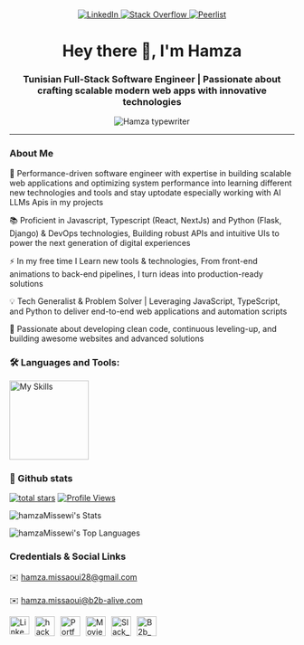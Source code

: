 ###

<!-- <a href="https://linkedin.com/in/hamza-missewi" target="blank"><img align="center" src="https://raw.githubusercontent.com/rahuldkjain/github-profile-readme-generator/master/src/images/icons/Social/linked-in-alt.svg" alt="hamza-missaoui" height="30" width="40" /></a> -->
<div align="center">
  <a href="https://linkedin.com/in/hamza-missewi" 
target="_blank">
    <img src="https://img.shields.io/badge/LinkedIn-0077B5?style=for-the-badge&logo=linkedin&logoColor=white" alt="LinkedIn" />
  </a>
  <a href="https://hamza-portfolio-pro-2025.vercel.app" target="_blank">
    <img src="https://img.shields.io/badge/Portfolio-FE7A16?style=for-the-badge&logo=portfolio&logoColor=white" alt="Stack Overflow" />
  </a>
  <a href="https://peerlist.io/hamza-Missewi" target="_blank">
    <img src="https://img.shields.io/badge/Hacker_Rank-00A67D?style=for-the-badge&logo=hacker-rank&logoColor=white" alt="Peerlist" />
  </a>
</div>

<!-- --- -->

<h1 align="center">Hey there 👋, I'm Hamza</h1>
<h3 align="center">Tunisian Full-Stack Software Engineer | Passionate about crafting scalable modern web apps with innovative technologies</h3>

<div align="center">
<img src="https://readme-typing-svg.demolab.com?font=Fira+Code&weight=600&size=22&duration=3000&pause=1000&color=00FF00&center=true&vCenter=true&width=500&lines=Welcome+to+my+GitHub+profile!;Let's+build+something+awesome+together?;Code+is+poetry+%F0%9F%8E%A8" alt="Hamza typewriter" />
</div>

<!--
<div align="center">
  <img src="https://art.pixilart.com/cb97514d85c12ba.gif" width="100%" alt="MasterHead" />
</div> -->

---

<h3 align="left">About Me</h3>
<!-- 👩‍💻  -->
🚀 Performance-driven software engineer with expertise in building scalable web applications and optimizing system performance into learning different new technologies and tools and stay uptodate especially working with AI LLMs Apis in my projects

📚 Proficient in Javascript, Typescript (React, NextJs) and Python (Flask, Django) & DevOps technologies, Building robust APIs and intuitive UIs to power the next generation of digital experiences

⚡ In my free time I Learn new tools & technologies, From front-end animations to back-end pipelines, I turn ideas into production-ready solutions

💡 Tech Generalist & Problem Solver | Leveraging JavaScript, TypeScript, and Python to deliver end-to-end web applications and automation scripts

🔧 Passionate about developing clean code, continuous leveling-up, and building awesome websites and advanced solutions

###

<h3 align="left">🛠 Languages and Tools:</h3>
<div align="left">
  <img src="https://skillicons.dev/icons?i=js,ts,python,java,spring,react,nextjs,nodejs,express,mongodb,mysql,tailwind,docker,redis,bullmq,prisma,firebase,supabase,fastapi,elasticsearch,postman,github,nginx,graphql,django,fastapi,postgresql,aws,gcp,azure" height="140" alt="My Skills" />
</div>

###

<!-- ![hamzaMissewi's Streak](https://github-readme-streak-stats.herokuapp.com/?user=hamzaMissewi&theme=prussian&hide_border=false) -->

<div align="left">
 <h3 align="left">🧰 Github stats</h3>

 <p align="left">
      <a href="https://github.com/hamzaMissewi?tab=followers">
         <!-- <img alt="followers" title="Follow me on Github" src="https://custom-icon-badges.demolab.com/github/followers/hamzaMissewi?color=236ad3&labelColor=1155ba&style=for-the-badge&logo=person-add&label=Follow&logoColor=white"/></a> -->
      <a href="https://github.com/hamzaMissewi?tab=repositories&sort=stargazers">
         <img alt="total stars" title="Total stars on GitHub" src="https://custom-icon-badges.demolab.com/github/stars/hamzaMissewi?color=C79600&style=for-the-badge&labelColor=C79600&logo=star"/></a>
      <a href="https://github.com/hamzaMissewi">
         <img alt="Profile Views" title="Github Profile Views" src="https://komarev.com/ghpvc/?username=hamzaMissewi&color=A5a5a5&style=for-the-badge&label=VIEWS&logo=eye&logoColor=white"/></a>
</p>

![hamzaMissewi's Stats](https://github-readme-stats.vercel.app/api?username=hamzaMissewi&theme=prussian&show_icons=true&hide_border=false&count_private=true)

![hamzaMissewi's Top Languages](https://github-readme-stats.vercel.app/api/top-langs/?username=hamzaMissewi&theme=prussian&show_icons=true&hide_border=false&layout=compact)

</div>

<h3 align="left">Credentials & Social Links</h3>

<span align="left" size="18px">✉️ hamza.missaoui28@gmail.com</span>
<br />
<br />
<span align="left" size="18px">✉️ hamza.missaoui@b2b-alive.com</span>

<div align="left">
  <a target="_blank" href="https://linkedin.com/in/hamza-missewi">
   <img align="left" alt="LinkedIn" height="32px" width="35px" style="margin-right:10px;" src="https://skillicons.dev/icons?i=linkedin" />
   </a>
<a href="https://www.hackerrank.com/profile/hamza_missaoui47" target="blank"><img align="left" src="https://raw.githubusercontent.com/rahuldkjain/github-profile-readme-generator/master/src/images/icons/Social/hackerrank.svg" style="margin-right:10px;" alt="hacker_hamza" height="35px" width="35px" /></a>
<a target="_blank" href="https://hamza-portfolio-pro-2025.vercel.app">
   <img align="left" alt="Portfolio" height="35px" width="35px" style="margin-right:10px;" src="https://skillicons.dev/icons?i=vercel" />
</a>
<a href="https://hamza-movies-app.vercel.app" target="blank"><img align="left" height="35px" width="35px" style="margin-right:10px;" alt="Movies_website" src="https://i.pinimg.com/736x/24/d0/53/24d05378a4e049358f1c237976dbbb43.jpg" /></a>
<a href="https://hamza-slack-clone.vercel.app" target="blank"><img align="left" height="35px" width="35px" style="margin-right:10px;" alt="Slack_clone_hamz_app" src="https://img.freepik.com/free-psd/earth-ball-planet-isolated_23-2151806117.jpg?semt=ais_hybrid&w=740"  /></a>
<a href="https://www2.b2b-alive.com" target="blank">
<img align="left" height="35px" width="35px" style="margin-right:10px;" alt="B2b_Alive" src="https://www2.b2b-alive.com/wp-content/uploads/2020/05/b2b-alive-logo-w.png"/></a>
</div>

